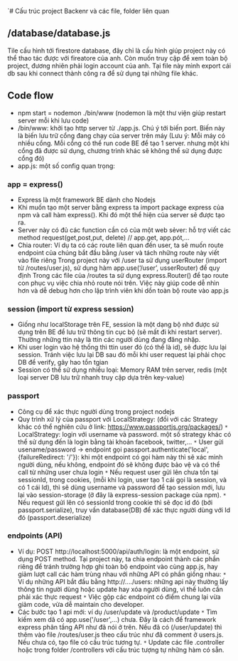 `# Cấu trúc project Backenr và các file, folder liên quan

## /database/database.js

Tile cấu hình tới firestore database, đây chỉ là cấu hình giúp project này có thể thao tác được với
fireatore của anh. Còn muốn truy cập để xem toàn bộ project, đương nhiên phải login account của anh.
Tại file này mình export cái db sau khi connect thành công ra để sử dụng tại những file khác.

## Code flow

- npm start = nodemon ./bin/www (nodemon là một thư viện giúp restart server mỗi khi lưu code)
- /bin/www: khởi tạo http server từ ./app.js. Chú ý tới biến port. Biến này là biến lưu trữ cổng đang chạy của server trên máy
  (Lưu ý: Mỗi máy có nhiều cổng. Mỗi cổng có thể run code BE để tạo 1 server. nhưng một khi cổng đã được sử dụng, chương trình khác
  sẽ không thể sử dụng được cổng đó)
- app.js: một số config quan trọng:

### app = express()

- Express là một framework BE dành cho Nodejs
- Khi muốn tạo một server bằng express ta import package express của npm và call
  hàm express(). Khi đó một thể hiện của server sẽ được tạo ra.
- Server này có đủ các function cần có của một web sẻver: hỗ trợ viết các method request(get,post,put, delete) // app.get, app.pót,...
- Chia router:
  Ví dụ ta có các route liên quan đến user, ta sẽ muốn route endpoint của chúng bắt đầu bằng /user và tách những route này viết vào file riêng
  Trong project này với /user ta sử dụng userRouter (import từ /routes/user.js), sử dụng hàm app.use(‘/user’, usserRouter) để quy định
  Trong các file của /routes ta sử dụng express.Router() để tạo route con phục vụ việc chia nhỏ route nói trên.
  Việc này giúp code dễ nhìn hơn và dễ debug hơn cho lập trình viên khi dồn toàn bộ route vào app.js

### session (import từ express session)

- Giống như localStorage trên FE, session là một dạng bộ nhớ được sử dụng trên BE để lưu trữ thông tin cục bộ (sẽ mất đi khi restart server). Thường những ttin này là ttin các người dùng đang đăng nhập.
- Khi user login vào hệ thống thì ttin user đó (có thể là id), sẽ được lưu lại session. Tránh việc lưu lại DB sau đó mỗi khi user request lại phải chọc DB để verify, gây hao tổn tgian
- Session có thể sử dụng nhiều loại: Memory RAM trên server, redis (một loại server DB lưu trữ nhanh truy cập dựa trên key-value)

### passport

- Công cụ để xác thực người dùng trong project nodejs
- Quy trình xử lý của passport với LocalStrategy: (đối với các Strategy khác có thể nghiên cứu ở link: https://www.passportjs.org/packages/)
  `*` LocalStrategy: login với username và password. một số strategy khác có thể sử dụng đến là login bằng tài khoản facebook, twitter,...
  `*` User gửi usename/password -> endpoint
  gọi passport.authenticate('local', {failureRedirect: '/'}): khi một endpoint có gọi hàm này thì sẽ xác minh người dùng, nếu không, endpoint đó sẽ không được bảo vệ và có thể call từ những user chưa login
  `*` Nếu request user gửi lên chưa tồn tại sessionId, trong cookies, (mỗi khi login, user tạo 1 cái gọi là session, và có 1 cái Id), thì sẽ dùng username và password để tạo session mới, lưu lại vào session-storage (ở đây là express-session package của npm).
  `*` Nếu request gửi lên có sessionId trong cookie thì sẽ đọc id đó (bởi passport.serialize), truy vấn database(DB) để xác thực người dùng với Id đó (passport.deserialize)

### endpoints (API)

- Ví dụ: POST http://localhost:5000/api/auth/login: là một endpoint, sử dụng POST method. Tại project này, ta chia endpoint thành các phần riêng để tránh trường hợp ghi toàn bộ endpoint vào cùng app.js, hay giảm lượt call các hàm trùng nhau với những API có phần giống nhau:
  `*` Ví dụ những API bắt đầu bằng http://..../users: những api này thường lấy thông tin người dùng hoặc update hay xóa người dùng, vì thế luôn cần phải xác thực request
  `*` Việc gộp các endpoint có điểm chung lại vừa giảm code, vừa dễ maintain cho developer.
- Các bước tạo 1 api mới: ví dụ /user/update và /product/update
  `*` Tìm kiếm xem dã có app.use('/user',...) chưa. Đây là cách để framework express phân tầng API như đã nói ở trên. Nếu đã có (/user/update) thì thêm vào file /routes/user.js theo cấu trúc như đã comment ở users.js. Nếu chưa có, tạo file có cấu trúc tương tự.
  `*` Update các file .controller hoặc trong folder /controllers với cấu trúc tượng tự những hàm có sẵn.
